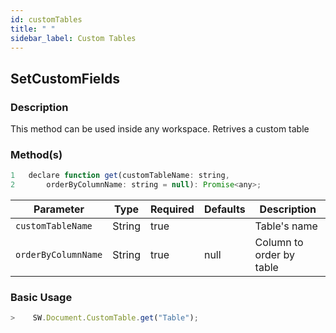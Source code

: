 ```yaml
---
id: customTables
title: " "
sidebar_label: Custom Tables
---
```



## SetCustomFields

<h3>Description</h3>

This method can be used inside any workspace. Retrives a custom table

<h3>Method(s)</h3>

```js {3}
1   declare function get(customTableName: string, 
2       orderByColumnName: string = null): Promise<any>;
```

<table className="custom-table">
    <thead>
        <tr>
            <th>Parameter</th>
            <th>Type</th>
            <th>Required</th>
            <th>Defaults</th>
            <th>Description</th>
        </tr>
    </thead>
    <tbody>
        <tr className="selected">
            <td><code>customTableName</code></td>
            <td>String</td>
            <td>true</td>
            <td></td>
            <td>Table's name</td>
        </tr>
         <tr className="selected">
            <td><code>orderByColumnName</code></td>
            <td>String</td>
            <td>true</td>
            <td>null</td>
            <td>Column to order by table</td>
        </tr>
    </tbody>
</table>

<h3>Basic Usage</h3>

```javascript
>    SW.Document.CustomTable.get("Table");
```